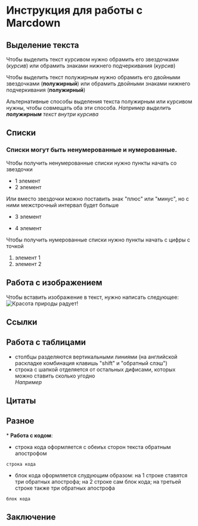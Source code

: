 # Инструкция для работы с Marcdown

## Выделение текста
Чтобы выделить текст курсивом нужно обрамить его звездочками (*курсив*) или обрамить знаками нижнего подчеркивания (_курсив_)

Чтобы выделить текст полужирным нужно обрамить его двойными звездочками (**полужирный**) или обрамить двойными знаками нижнего подчеркивания (__полужирный__)

Альтернативные способы выделения текста полужирным или курсивом нужны, чтобы совмещать оба эти способа. *Например выделить __полужирным__ текст внутри курсива*

## Списки
### Списки могут быть ненумерованные и нумерованные.

Чтобы получить ненумерованные списки нужно пункты начать со звездочки
* 1 элемент
* 2 элемент

Или вместо звездочки можно поставить знак "плюс" или "минус", но с ними межстрочный интервал будет больше
+ 3 элемент
- 4 элемент

Чтобы получить нумерованные списки нужно пункты начать с цифры с  точкой
1. элемент 1
2. элемент 2

## Работа с изображением
Чтобы вставить изображение в текст, нужно написать следующее:
![Красота природы радует!](veranda.jpg)

## Ссылки

## Работа с таблицами
- столбцы разделяются вертикальными линиями (на английской раскладке комбинация клавишь "shift" и  "обратный слэш")
- строка с шапкой отделяется от остальных дифисами, которых можно ставить сколько угодно  
*Например*

## Цитаты

## Разное
\* **Работа с кодом**:
+ строка кода оформляется с обеиъх сторон текста обратным апострофом

`строка кода`

+ блок кода оформляется слудующим образом: на 1 строке ставятся три обратных апострофа; на 2 строке сам блок кода; на третьей строке также три обратных апострофа
```
блок кода
```

## Заключение
